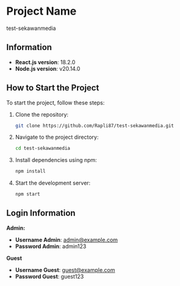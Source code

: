 # Project Name
test-sekawanmedia

## Information
- **React.js version**: 18.2.0
- **Node.js version**: v20.14.0

## How to Start the Project
To start the project, follow these steps:

1. Clone the repository:
    ```sh
    git clone https://github.com/Rapli87/test-sekawanmedia.git
    ```

2. Navigate to the project directory:
    ```sh
    cd test-sekawanmedia
    ```

3. Install dependencies using npm:
    ```sh
    npm install
    ```

4. Start the development server:
    ```sh
    npm start
    ```

## Login Information

**Admin:**
- **Username Admin**: admin@example.com
- **Password Admin**: admin123

**Guest**
- **Username Guest**: guest@example.com
- **Password Guest**: guest123
